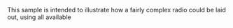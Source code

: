 This sample is intended to illustrate how a fairly complex radio could be laid out, using all available 